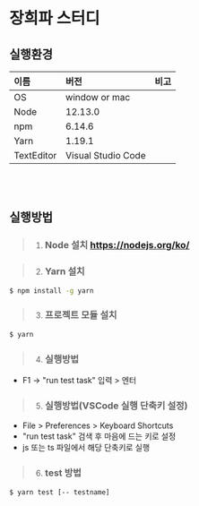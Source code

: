 # 장희파 스터디

## 실행환경

| 이름       | 버전               | 비고 |
| :--------- | :----------------- | :--- |
| OS         | window or mac      |      |
| Node       | 12.13.0            |      |
| npm        | 6.14.6             |      |
| Yarn       | 1.19.1             |      |
| TextEditor | Visual Studio Code |      |

<br/>
<br/>

## 실행방법

> 1. ### Node 설치 <https://nodejs.org/ko/>

> 2. ### Yarn 설치

```bash
$ npm install -g yarn
```

> 3. ### 프로젝트 모듈 설치

```bash
$ yarn
```

> 4. ### 실행방법

- F1 -> "run test task" 입력 > 엔터

> 5. ### 실행방법(VSCode 실행 단축키 설정)

- File > Preferences > Keyboard Shortcuts
- "run test task" 검색 후 마음에 드는 키로 설정
- js 또는 ts 파일에서 해당 단축키로 실행

> 6. ### test 방법

```bash
$ yarn test [-- testname]
```
